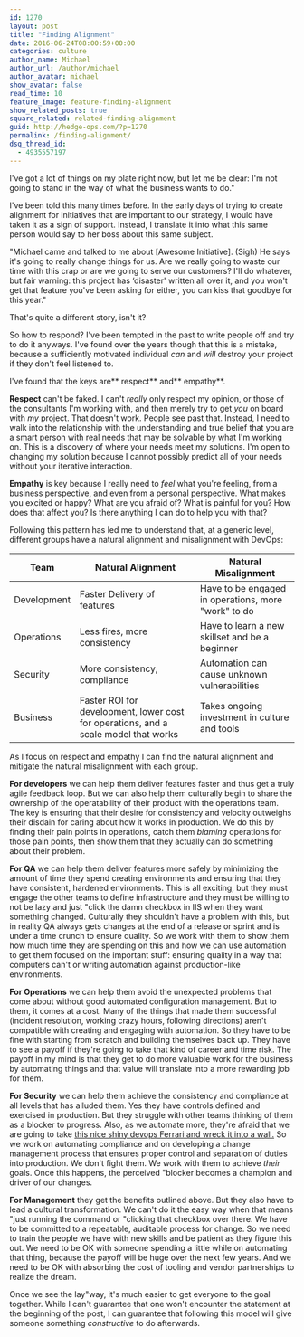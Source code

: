 ```yaml
---
id: 1270
layout: post
title: "Finding Alignment"
date: 2016-06-24T08:00:59+00:00
categories: culture
author_name: Michael
author_url: /author/michael
author_avatar: michael
show_avatar: false
read_time: 10
feature_image: feature-finding-alignment 
show_related_posts: true
square_related: related-finding-alignment
guid: http://hedge-ops.com/?p=1270
permalink: /finding-alignment/
dsq_thread_id:
  - 4935557197
---
```

I've got a lot of things on my plate right now, but let me be clear: I'm not going to stand in the way of what the business wants to do."

I've been told this many times before. In the early days of trying to create alignment for initiatives that are important to our strategy, I would have taken it as a sign of support. Instead, I translate it into what this same person would say to her boss about this same subject.

"Michael came and talked to me about [Awesome Initiative]. (Sigh) He says it's going to really change things for us. Are we really going to waste our time with this crap or are we going to serve our customers? I'll do whatever, but fair warning: this project has &#8216;disaster' written all over it, and you won't get that feature you've been asking for either, you can kiss that goodbye for this year."

That's quite a different story, isn't it?

So how to respond? I've been tempted in the past to write people off and try to do it anyways. I've found over the years though that this is a mistake, because a sufficiently motivated individual _can_ and _will_ destroy your project if they don't feel listened to.

I've found that the keys are** respect** and** empathy**.<!--more-->

**Respect** can't be faked. I can't _really_ only respect my opinion, or those of the consultants I'm working with, and then merely try to get _you_ on board with _my_ project. That doesn't work. People see past that. Instead, I need to walk into the relationship with the understanding and true belief that you are a smart person with real needs that may be solvable by what I'm working on. This is a discovery of where your needs meet my solutions. I'm open to changing my solution because I cannot possibly predict all of your needs without your iterative interaction.

**Empathy** is key because I really need to _feel_ what you're feeling, from a business perspective, and even from a personal perspective. What makes you excited or happy? What are you afraid of? What is painful for you? How does that affect you? Is there anything I can do to help you with that?

Following this pattern has led me to understand that, at a generic level, different groups have a natural alignment and misalignment with DevOps:

| Team        | Natural Alignment                                                                   | Natural Misalignment                                |
|-------------|-------------------------------------------------------------------------------------|-----------------------------------------------------|
| Development | Faster Delivery of features                                                         | Have to be engaged in operations, more "work" to do |
| Operations  | Less fires, more consistency                                                        | Have to learn a new skillset and be a beginner      |
| Security    | More consistency, compliance                                                        | Automation can cause unknown vulnerabilities        |
| Business    | Faster ROI for development, lower cost for operations, and a scale model that works | Takes ongoing investment in culture and tools       |

As I focus on respect and empathy I can find the natural alignment and mitigate the natural misalignment with each group.

**For developers** we can help them deliver features faster and thus get a truly agile feedback loop. But we can also help them culturally begin to share the ownership of the operatability of their product with the operations team. The key is ensuring that their desire for consistency and velocity outweighs their disdain for caring about how it works in production. We do this by finding their pain points in operations, catch them _blaming_ operations for those pain points, then show them that they actually can do something about their problem.

**For QA** we can help them deliver features more safely by minimizing the amount of time they spend creating environments and ensuring that they have consistent, hardened environments. This is all exciting, but they must engage the other teams to define infrastructure and they must be willing to not be lazy and just "click the damn checkbox in IIS when they want something changed. Culturally they shouldn't have a problem with this, but in reality QA always gets changes at the end of a release or sprint and is under a time crunch to ensure quality. So we work with them to show them how much time they are spending on this and how we can use automation to get them focused on the important stuff: ensuring quality in a way that computers can't or writing automation against production-like environments.

**For Operations** we can help them avoid the unexpected problems that come about without good automated configuration management. But to them, it comes at a cost. Many of the things that made them successful (incident resolution, working crazy hours, following directions) aren't compatible with creating and engaging with automation. So they have to be fine with starting from scratch and building themselves back up. They have to see a payoff if they're going to take that kind of career and time risk. The payoff in my mind is that they get to do more valuable work for the business by automating things and that value will translate into a more rewarding job for them.

**For Security** we can help them achieve the consistency and compliance at all levels that has alluded them. Yes they have controls defined and exercised in production. But they struggle with other teams thinking of them as a blocker to progress. Also, as we automate more, they're afraid that we are going to take [this nice shiny devops Ferrari and wreck it into a wall.](http://www.dailymail.co.uk/news/article-3022707/Worst-valet-Hapless-garage-attendant-destroys-300-000-Ferrari-599-GTO-bringing-round-owners-hit-accelerator-instead-brake.html) So we work on automating compliance and on developing a change management process that ensures proper control and separation of duties into production. We don't fight them. We work with them to achieve _their_ goals. Once this happens, the perceived "blocker becomes a champion and driver of our changes.

**For Management** they get the benefits outlined above. But they also have to lead a cultural transformation. We can't do it the easy way when that means "just running the command or "clicking that checkbox over there. We have to be committed to a repeatable, auditable process for change. So we need to train the people we have with new skills and be patient as they figure this out. We need to be OK with someone spending a little while on automating that thing, because the payoff will be huge over the next few years. And we need to be OK with absorbing the cost of tooling and vendor partnerships to realize the dream.

Once we see the lay"way, it's much easier to get everyone to the goal together. While I can't guarantee that one won't encounter the statement at the beginning of the post, I can guarantee that following this model will give someone something _constructive_ to do afterwards.